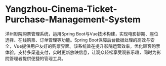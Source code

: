 # Yangzhou-Cinema-Ticket-Purchase-Management-System
洋州影院购票管理系统，运用Spring Boot与Vue技术构建，实现电影排期、座位选择、在线购票、订单管理等功能。Spring Boot保障后台数据处理的高效与安全，Vue提供用户友好的购票界面。该系统旨在提升影院运营效率，优化顾客购票体验，支持多渠道支付，实时更新放映信息，让观众轻松享受观影乐趣，同时为影院管理者提供便捷的管理工具。
